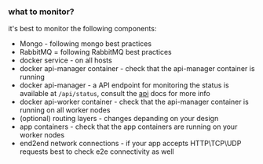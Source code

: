 ### what to monitor?

it's best to monitor the following components:

* Mongo - following mongo best practices
* RabbitMQ = following RabbitMQ best practices
* docker service - on all hosts
* docker api-manager container - check that the api-manager container is running
* docker api-manager - a API endpoint for monitoring the status is available at `/api/status`, consult the [api](https://github.com/naorlivne/docs/blob/master/docs/api.md) docs for more info 
* docker api-worker container - check that the api-manager container is running on all worker nodes
* (optional) routing layers - changes depanding on your design
* app containers - check that the app containers are running on your worker nodes
* end2end network connections - if your app accepts HTTP\TCP\UDP requests best to check e2e connectivity as well
